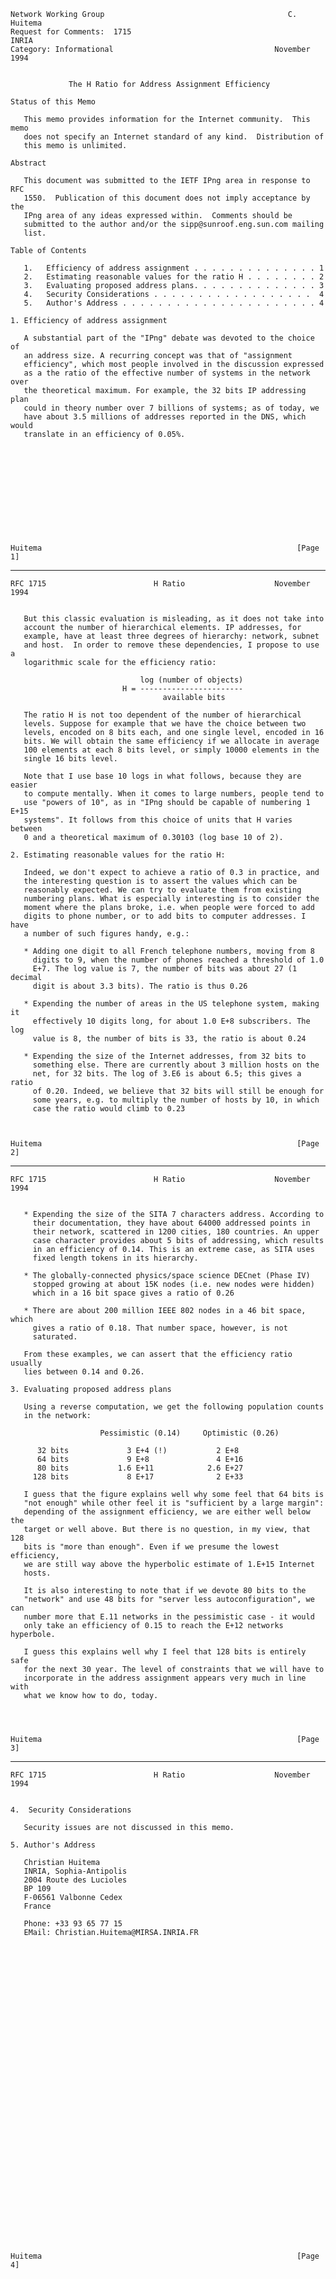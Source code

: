     Network Working Group                                         C. Huitema
    Request for Comments:  1715                                        INRIA
    Category: Informational                                    November 1994


                 The H Ratio for Address Assignment Efficiency

    Status of this Memo

       This memo provides information for the Internet community.  This memo
       does not specify an Internet standard of any kind.  Distribution of
       this memo is unlimited.

    Abstract

       This document was submitted to the IETF IPng area in response to RFC
       1550.  Publication of this document does not imply acceptance by the
       IPng area of any ideas expressed within.  Comments should be
       submitted to the author and/or the sipp@sunroof.eng.sun.com mailing
       list.

    Table of Contents

       1.   Efficiency of address assignment . . . . . . . . . . . . . . 1
       2.   Estimating reasonable values for the ratio H . . . . . . . . 2
       3.   Evaluating proposed address plans. . . . . . . . . . . . . . 3
       4.   Security Considerations . . . . . . . . . . . . . . . . . .  4
       5.   Author's Address . . . . . . . . . . . . . . . . . . . . . . 4

    1. Efficiency of address assignment

       A substantial part of the "IPng" debate was devoted to the choice of
       an address size. A recurring concept was that of "assignment
       efficiency", which most people involved in the discussion expressed
       as a the ratio of the effective number of systems in the network over
       the theoretical maximum. For example, the 32 bits IP addressing plan
       could in theory number over 7 billions of systems; as of today, we
       have about 3.5 millions of addresses reported in the DNS, which would
       translate in an efficiency of 0.05%.












    Huitema                                                         [Page 1]

------------------------------------------------------------------------

``` newpage
RFC 1715                        H Ratio                    November 1994


   But this classic evaluation is misleading, as it does not take into
   account the number of hierarchical elements. IP addresses, for
   example, have at least three degrees of hierarchy: network, subnet
   and host.  In order to remove these dependencies, I propose to use a
   logarithmic scale for the efficiency ratio:

                             log (number of objects)
                         H = -----------------------
                                  available bits

   The ratio H is not too dependent of the number of hierarchical
   levels. Suppose for example that we have the choice between two
   levels, encoded on 8 bits each, and one single level, encoded in 16
   bits. We will obtain the same efficiency if we allocate in average
   100 elements at each 8 bits level, or simply 10000 elements in the
   single 16 bits level.

   Note that I use base 10 logs in what follows, because they are easier
   to compute mentally. When it comes to large numbers, people tend to
   use "powers of 10", as in "IPng should be capable of numbering 1 E+15
   systems". It follows from this choice of units that H varies between
   0 and a theoretical maximum of 0.30103 (log base 10 of 2).

2. Estimating reasonable values for the ratio H:

   Indeed, we don't expect to achieve a ratio of 0.3 in practice, and
   the interesting question is to assert the values which can be
   reasonably expected. We can try to evaluate them from existing
   numbering plans. What is especially interesting is to consider the
   moment where the plans broke, i.e. when people were forced to add
   digits to phone number, or to add bits to computer addresses. I have
   a number of such figures handy, e.g.:

   * Adding one digit to all French telephone numbers, moving from 8
     digits to 9, when the number of phones reached a threshold of 1.0
     E+7. The log value is 7, the number of bits was about 27 (1 decimal
     digit is about 3.3 bits). The ratio is thus 0.26

   * Expending the number of areas in the US telephone system, making it
     effectively 10 digits long, for about 1.0 E+8 subscribers. The log
     value is 8, the number of bits is 33, the ratio is about 0.24

   * Expending the size of the Internet addresses, from 32 bits to
     something else. There are currently about 3 million hosts on the
     net, for 32 bits. The log of 3.E6 is about 6.5; this gives a ratio
     of 0.20. Indeed, we believe that 32 bits will still be enough for
     some years, e.g. to multiply the number of hosts by 10, in which
     case the ratio would climb to 0.23



Huitema                                                         [Page 2]
```

------------------------------------------------------------------------

``` newpage
RFC 1715                        H Ratio                    November 1994


   * Expending the size of the SITA 7 characters address. According to
     their documentation, they have about 64000 addressed points in
     their network, scattered in 1200 cities, 180 countries. An upper
     case character provides about 5 bits of addressing, which results
     in an efficiency of 0.14. This is an extreme case, as SITA uses
     fixed length tokens in its hierarchy.

   * The globally-connected physics/space science DECnet (Phase IV)
     stopped growing at about 15K nodes (i.e. new nodes were hidden)
     which in a 16 bit space gives a ratio of 0.26

   * There are about 200 million IEEE 802 nodes in a 46 bit space, which
     gives a ratio of 0.18. That number space, however, is not
     saturated.

   From these examples, we can assert that the efficiency ratio usually
   lies between 0.14 and 0.26.

3. Evaluating proposed address plans

   Using a reverse computation, we get the following population counts
   in the network:

                    Pessimistic (0.14)     Optimistic (0.26)

      32 bits             3 E+4 (!)           2 E+8
      64 bits             9 E+8               4 E+16
      80 bits           1.6 E+11            2.6 E+27
     128 bits             8 E+17              2 E+33

   I guess that the figure explains well why some feel that 64 bits is
   "not enough" while other feel it is "sufficient by a large margin":
   depending of the assignment efficiency, we are either well below the
   target or well above. But there is no question, in my view, that 128
   bits is "more than enough". Even if we presume the lowest efficiency,
   we are still way above the hyperbolic estimate of 1.E+15 Internet
   hosts.

   It is also interesting to note that if we devote 80 bits to the
   "network" and use 48 bits for "server less autoconfiguration", we can
   number more that E.11 networks in the pessimistic case - it would
   only take an efficiency of 0.15 to reach the E+12 networks hyperbole.

   I guess this explains well why I feel that 128 bits is entirely safe
   for the next 30 year. The level of constraints that we will have to
   incorporate in the address assignment appears very much in line with
   what we know how to do, today.




Huitema                                                         [Page 3]
```

------------------------------------------------------------------------

``` newpage
RFC 1715                        H Ratio                    November 1994


4.  Security Considerations

   Security issues are not discussed in this memo.

5. Author's Address

   Christian Huitema
   INRIA, Sophia-Antipolis
   2004 Route des Lucioles
   BP 109
   F-06561 Valbonne Cedex
   France

   Phone: +33 93 65 77 15
   EMail: Christian.Huitema@MIRSA.INRIA.FR




































Huitema                                                         [Page 4]
```
